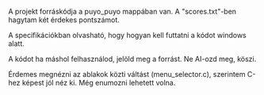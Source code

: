 A projekt forráskódja a puyo_puyo mappában van. A "scores.txt"-ben hagytam két érdekes pontszámot.

A specifikációkban olvasható, hogy hogyan kell futtatni a kódot windows alatt.

A kódot ha máshol felhasználod, jelöld meg a forrást. Ne AI-ozd meg, köszi.

Érdemes megnézni az ablakok közti váltást (menu_selector.c), szerintem C-hez képest jól néz ki. Még enumozni lehetett volna.
